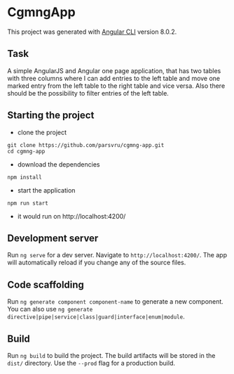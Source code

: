# CgmngApp

This project was generated with [Angular CLI](https://github.com/angular/angular-cli) version 8.0.2.

## Task

A simple AngularJS and Angular one page application, that has two tables with three columns where I can add entries to the left table and move one marked entry from the left table to the right table and vice versa. Also there should be the possibility to filter entries of the left table.

## Starting the project
- clone the project
 ````
git clone https://github.com/parsvru/cgmng-app.git
cd cgmng-app
````
- download the dependencies
````
npm install 
````
- start the application
````
npm run start
````
- it would run on http://localhost:4200/


## Development server

Run `ng serve` for a dev server. Navigate to `http://localhost:4200/`. The app will automatically reload if you change any of the source files.

## Code scaffolding

Run `ng generate component component-name` to generate a new component. You can also use `ng generate directive|pipe|service|class|guard|interface|enum|module`.

## Build

Run `ng build` to build the project. The build artifacts will be stored in the `dist/` directory. Use the `--prod` flag for a production build.
